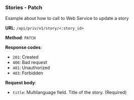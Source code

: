 ### Stories - Patch

Example about how to call to Web Service to update a story

**URL**: `/api/priv/v1/story/<:story_id>`

**Method**: `PATCH`

**Response codes**: 
* `201`: Created
* `400`: Bad request
* `401`: Unauthorized 
* `403`: Forbidden
  
**Request body**: 
* `title`: Multilanguage field. Title of the story. (Required)


